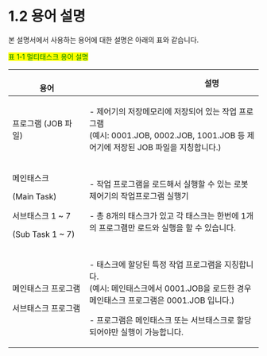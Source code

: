 # 1.2 용어 설명

본 설명서에서 사용하는 용어에 대한 설명은 아래의 표와 같습니다.

<mark style="color:green;">표 1‑1 멀티태스크 용어 설명</mark>

| 　　　　　　　　용어                                                              | 　　　　　　　　　　설명                                                                                                                                     |
| ----------------------------------------------------------------------- | ------------------------------------------------------------------------------------------------------------------------------------------------ |
| 프로그램 (JOB 파일)                                                           | <p>- 제어기의 저장메모리에 저장되어 있는 작업 프로그램<br>(예시: 0001.JOB, 0002.JOB, 1001.JOB 등 제어기에 저장된 JOB 파일을 지칭합니다.)</p>                                             |
| <p>메인태스크</p><p>(Main Task)</p><p>서브태스크 1 ~ 7</p><p>(Sub Task 1 ~ 7)</p> | <p>- 작업 프로그램을 로드해서 실행할 수 있는 로봇제어기의 작업프로그램 실행기</p><p>- 총 8개의 태스크가 있고 각 태스크는 한번에 1개의 프로그램만 로드와 실행을 할 수 있습니다.</p>                                   |
| <p>메인태스크 프로그램</p><p>서브태스크 프로그램</p>                                      | <p>- 태스크에 할당된 특정 작업 프로그램을 지칭합니다.<br>(예시: 메인태스크에서 0001.JOB을 로드한 경우 메인태스크 프로그램은 0001.JOB 입니다.)</p><p>- 프로그램은 메인태스크 또는 서브태스크로 할당되어야만 실행이 가능합니다.</p> |
